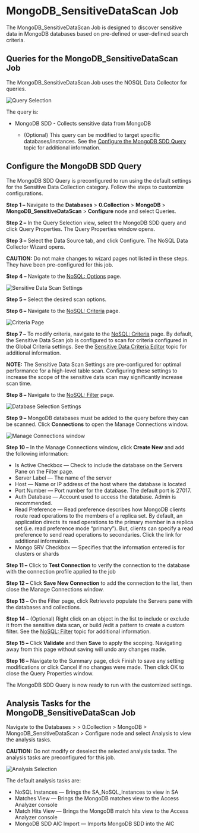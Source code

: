 # MongoDB\_SensitiveDataScan Job

The MongoDB\_SensitiveDataScan Job is designed to discover sensitive data in MongoDB databases based on pre-defined or user-defined search criteria.

## Queries for the MongoDB\_SensitiveDataScan Job

The MongoDB\_SensitiveDataScan Job uses the NOSQL Data Collector for queries.

![Query Selection](/img/product_docs/accessanalyzer/accessanalyzer/enterpriseauditor/solutions/databases/mongodb/collection/sensitivedatascan_job.png)

The query is:

- MongoDB SDD - Collects sensitive data from MongoDB

  - (Optional) This query can be modified to target specific databases/instances. See the [Configure the MongoDB SDD Query](#Configure-the-MongoDB-SDD-Query) topic for additional information.

## Configure the MongoDB SDD Query

The MongoDB SDD Query is preconfigured to run using the default settings for the Sensitive Data Collection category. Follow the steps to customize configurations.

__Step 1 –__ Navigate to the __Databases__ > __0.Collection__ > __MongoDB__ > __MongoDB\_SensitiveDataScan__ > __Configure__ node and select Queries.

__Step 2 –__ In the Query Selection view, select the MongoDB SDD query and click Query Properties. The Query Properties window opens.

__Step 3 –__ Select the Data Source tab, and click Configure. The NoSQL Data Collector Wizard opens.

__CAUTION:__ Do not make changes to wizard pages not listed in these steps. They have been pre-configured for this job.

__Step 4 –__ Navigate to the [NoSQL: Options](/docs/accessanalyzer/accessanalyzer/enterpriseauditor/admin/datacollector/nosql/options.md#NoSQLOptions) page.

![Sensitive Data Scan Settings](/img/product_docs/accessanalyzer/accessanalyzer/enterpriseauditor/install/application/options.png)

__Step 5 –__ Select the desired scan options.

__Step 6 –__ Navigate to the [NoSQL: Criteria](/docs/accessanalyzer/accessanalyzer/enterpriseauditor/admin/datacollector/nosql/criteria.md) page.

![Criteria Page](/img/product_docs/accessanalyzer/accessanalyzer/enterpriseauditor/admin/datacollector/ewsmailbox/criteria.png)

__Step 7 –__  To modify criteria, navigate to the [NoSQL: Criteria](/docs/accessanalyzer/accessanalyzer/enterpriseauditor/admin/datacollector/nosql/criteria.md) page. By default, the Sensitive Data Scan job is configured to scan for criteria configured in the Global Criteria settings. See the [Sensitive Data Criteria Editor](/docs/accessanalyzer/accessanalyzer/enterpriseauditor/sensitivedatadiscovery/criteriaeditor/overview.md) topic for additional information.

__NOTE:__ The Sensitive Data Scan Settings are pre-configured for optimal performance for a high-level table scan. Configuring these settings to increase the scope of the sensitive data scan may significantly increase scan time.

__Step 8 –__ Navigate to the [NoSQL: Filter](/docs/accessanalyzer/accessanalyzer/enterpriseauditor/admin/datacollector/nosql/filter.md) page.

![Database Selection Settings](/img/product_docs/accessanalyzer/accessanalyzer/enterpriseauditor/admin/datacollector/ewsmailbox/filter.png)

__Step 9 –__ MongoDB databases must be added to the query before they can be scanned. Click __Connections__ to open the Manage Connections window.

![Manage Connections window](/img/product_docs/accessanalyzer/accessanalyzer/enterpriseauditor/admin/datacollector/nosql/manageconnections.png)

__Step 10 –__ In the Manage Connections window, click __Create New__ and add the following information:

- Is Active Checkbox — Check to include the database on the Servers Pane on the Filter page.
- Server Label — The name of the server
- Host — Name or IP address of the host where the database is located
- Port Number — Port number for the database. The default port is 27017.
- Auth Database — Account used to access the database. Admin is recommended.
- Read Preference — Read preference describes how MongoDB clients route read operations to the members of a replica set. By default, an application directs its read operations to the primary member in a replica set (i.e. read preference mode “primary”). But, clients can specify a read preference to send read operations to secondaries. Click the link for additional informatoin.
- Mongo SRV Checkbox — Specifies that the information entered is for clusters or shards

__Step 11 –__ Click to __Test Connection__ to verify the connection to the database with the connection profile applied to the job

__Step 12 –__ Click __Save New Connection__ to add the connection to the list, then close the Manage Connections window.

__Step 13 –__ On the Filter page, click Retrieveto populate the Servers pane with the databases and collections.

__Step 14 –__ (Optional) Right click on an object in the list to include or exclude it from the sensitive data scan, or build /edit a pattern to create a custom filter. See the [NoSQL: Filter](/docs/accessanalyzer/accessanalyzer/enterpriseauditor/admin/datacollector/nosql/filter.md) topic for additional information.

__Step 15 –__ Click __Validate__ and then __Save__ to apply the scoping. Navigating away from this page without saving will undo any changes made.

__Step 16 –__ Navigate to the Summary page, click Finish to save any setting modifications or click Cancel if no changes were made. Then click OK to close the Query Properties window.

The MongoDB SDD Query is now ready to run with the customized settings.

## Analysis Tasks for the MongoDB\_SensitiveDataScan Job

Navigate to the Databases >  > 0.Collection > MongoDB > MongoDB\_SensitiveDataScan > Configure node and select Analysis to view the analysis tasks.

__CAUTION:__ Do not modify or deselect the selected analysis tasks. The analysis tasks are preconfigured for this job.

![Analysis Selection](/img/product_docs/accessanalyzer/accessanalyzer/enterpriseauditor/solutions/databases/mongodb/collection/analysissensitivedatascan.png)

The default analysis tasks are:

- NoSQL Instances — Brings the SA\_NoSQL\_Instances to view in SA
- Matches View — Brings the MongoDB matches view to the Access Analyzer console
- Match Hits View — Brings the MongoDB match hits view to the Access Analyzer console
- MongoDB SDD AIC Import — Imports MongoDB SDD into the AIC
